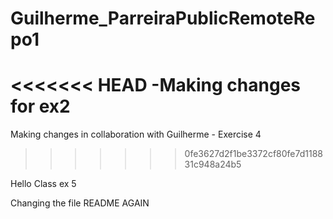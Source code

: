 # Guilherme_ParreiraPublicRemoteRepo1

<<<<<<< HEAD
-Making changes for ex2
=======
Making changes in collaboration with Guilherme - Exercise 4

> > > > > > > 0fe3627d2f1be3372cf80fe7d118831c948a24b5

Hello Class ex 5

Changing the file README AGAIN
